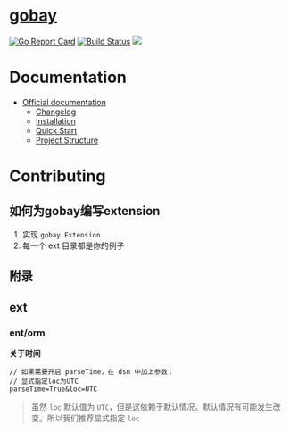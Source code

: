 # [gobay](https://shanbay.github.io/gobay)
[![Go Report Card](https://goreportcard.com/badge/github.com/shanbay/gobay)](https://goreportcard.com/report/github.com/shanbay/gobay)
[![Build Status](https://travis-ci.org/shanbay/gobay.svg?branch=master)](https://travis-ci.org/shanbay/gobay)
[![](https://img.shields.io/:license-mit-blue.svg?style=flat-square)](https://shanbay.mit-license.org)

# Documentation

- [Official documentation](https://shanbay.github.io/gobay)
  - [Changelog](https://shanbay.github.io/gobay/#/CHANGELOG)
  - [Installation](https://shanbay.github.io/gobay/#/installation)
  - [Quick Start](https://shanbay.github.io/gobay/#/quickstart)
  - [Project Structure](https://shanbay.github.io/gobay/#/structure)

# Contributing

## 如何为gobay编写extension

1. 实现 `gobay.Extension`
2. 每一个 ext 目录都是你的例子

## 附录

## ext

### ent/orm

**关于时间**

```
// 如果需要开启 parseTime，在 dsn 中加上参数：
// 显式指定loc为UTC
parseTime=True&loc=UTC
```

> 虽然 `loc` 默认值为 `UTC`，但是这依赖于默认情况。默认情况有可能发生改变。所以我们推荐显式指定 `loc`
